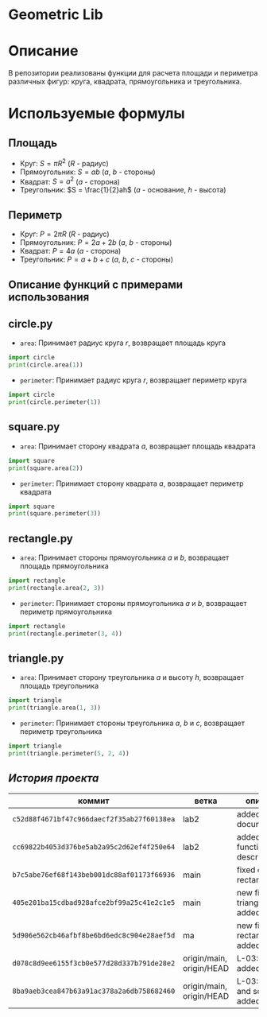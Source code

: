 # Geometric Lib

# Описание
В репозитории реализованы функции для расчета площади и периметра различных фигур: круга, квадрата, прямоугольника и треугольника.

# Используемые формулы

## Площадь
- Круг: $S = \pi R^2$ ($R$ - радиус)
- Прямоугольник: $S = ab$ ($a$, $b$ - стороны)
- Квадрат: $S = a^2$ ($a$ - сторона)
- Треугольник: $S = \frac{1}{2}ah$ ($a$ - основание, $h$ - высота)

## Периметр
- Круг: $P = 2 \pi R$ ($R$ - радиус)
- Прямоугольник: $P = 2a + 2b$ ($a$, $b$ - стороны)
- Квадрат: $P = 4a$ ($a$ - сторона)
- Треугольник: $P = a + b + c$ ($a$, $b$, $c$ - стороны)


## Описание функций с примерами использования

## **circle.py**
- `area`: Принимает радиус круга $r$, возвращает площадь круга
```python
import circle
print(circle.area(1)) 
```

- `perimeter`: Принимает радиус круга $r$, возвращает периметр круга
```python
import circle
print(circle.perimeter(1)) 
```

## **square.py**
- `area`: Принимает сторону квадрата $a$, возвращает площадь квадрата
```python
import square
print(square.area(2)) 
```

- `perimeter`: Принимает сторону квадрата $а$, возвращает периметр квадрата
```python
import square
print(square.perimeter(3)) 
```

## **rectangle.py**
- `area`: Принимает стороны прямоугольника $a$ и $b$, возвращает площадь прямоугольника
```python
import rectangle
print(rectangle.area(2, 3)) 
```

- `perimeter`: Принимает стороны прямоугольника $а$ и $b$, возвращает периметр прямоугольника
```python
import rectangle
print(rectangle.perimeter(3, 4)) 
```

## **triangle.py**
- `area`: Принимает сторону треугольника $a$ и высоту $h$, возвращает площадь треугольника 
```python
import triangle
print(triangle.area(1, 3)) 
```

- `perimeter`: Принимает стороны треугольника $a$, $b$ и $c$, возвращает периметр треугольника
```python
import triangle
print(triangle.perimeter(5, 2, 4)) 
```

## *История проекта*

|коммит| ветка| описание |
| ------------------------------------------ | -------------------------| ---------------------------- |
| `c52d88f4671bf47c966daecf2f35ab27f60138ea` |          lab2            | added documentation          |
|`cc69822b4053d376be5ab2a95c2d62ef4f250e64`  |          lab2            |added function descriptions   |
|`b7c5abe76ef68f143beb001dc88af01173f66936`  |          main            | fixed error in rectangle.py  |
| `405e201ba15cdbad928afce2bf99a25c41e2c1e5` |          main            |new file triangle.py added    | 
|`5d906e562cb46afbf8be6bd6edc8c904e28aef5d`  |          ma              | new file rectangle.py added  |
|`d078c8d9ee6155f3cb0e577d28d337b791de28e2`  | origin/main, origin/HEAD | L-03: Docs added             |
| `8ba9aeb3cea847b63a91ac378a2a6db758682460` | origin/main, origin/HEAD | L-03: Circle and square added|
  
